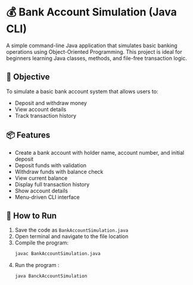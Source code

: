 # 💰 Bank Account Simulation (Java CLI)

A simple command-line Java application that simulates basic banking operations using Object-Oriented Programming. This project is ideal for beginners learning Java classes, methods, and file-free transaction logic.

## 🎯 Objective

To simulate a basic bank account system that allows users to:
- Deposit and withdraw money
- View account details
- Track transaction history


## 📦 Features

- Create a bank account with holder name, account number, and initial deposit
- Deposit funds with validation
- Withdraw funds with balance check
- View current balance
- Display full transaction history
- Show account details
- Menu-driven CLI interface

## 🚀 How to Run

1. Save the code as `BankAccountSimulation.java`
2. Open terminal and navigate to the file location
3. Compile the program:
   ```bash
   javac BankAccountSimulation.java
4. Run the program :
   ```bash
   java BanckAccountSimulation
